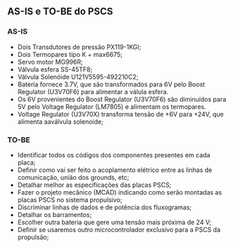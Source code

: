 ## AS-IS e TO-BE do PSCS

### AS-IS
* Dois Transdutores de pressão PX119-1KGI;
* Dois  Termopares tipo K + max6675;
* Servo motor MG996R;
* Válvula esfera SS-45TF8; 
* Válvula Solenóide U121V5595-492210C2; 
* Bateria fornece 3.7V, que são transformados para 6V pelo Boost Regulator (U3V70F6) para alimentar a válula esfera. 
* Os 6V provenientes do Boost Regulator (U3V70F6) são diminuídos para 5V pelo Voltage Regulator (LM7805) e alimentam os termopares. 
* Voltage Regulator (U3V70X) transforma tensão de +6V para +24V, que alimenta aaválvula solenoide;

### TO-BE 
* Identificar todos os códigos dos componentes presentes em cada placa;
* Definir como vai ser feito o acoplamento elétrico entre as linhas de comunicação, união dos grounds, etc;
* Detalhar melhor as especificações das placas PSCS;
* Fazer o projeto mecânico (MCAD) indicando como serão montadas as placas PSCS no sistema propulsivo;
* Discriminar linhas de dados e de potência dos fluxogramas;
* Detalhar os barramentos;
* Escolher outra bateria que gere uma tensão mais próxima de 24 V;
* Definir se usaremos outro microcontrolador exclusivo para a PSCS da propulsão;

